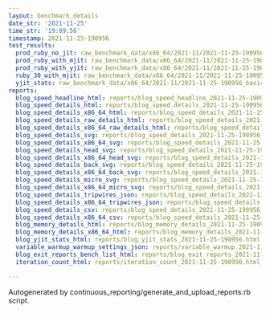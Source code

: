 ```yaml
---
layout: benchmark_details
date_str: '2021-11-25'
time_str: '19:09:56'
timestamp: 2021-11-25-190956
test_results:
  prod_ruby_no_jit: raw_benchmark_data/x86_64/2021-11/2021-11-25-190956_basic_benchmark_prod_ruby_no_jit.json
  prod_ruby_with_mjit: raw_benchmark_data/x86_64/2021-11/2021-11-25-190956_basic_benchmark_prod_ruby_with_mjit.json
  prod_ruby_with_yjit: raw_benchmark_data/x86_64/2021-11/2021-11-25-190956_basic_benchmark_prod_ruby_with_yjit.json
  ruby_30_with_mjit: raw_benchmark_data/x86_64/2021-11/2021-11-25-190956_basic_benchmark_ruby_30_with_mjit.json
  yjit_stats: raw_benchmark_data/x86_64/2021-11/2021-11-25-190956_basic_benchmark_yjit_stats.json
reports:
  blog_speed_headline_html: reports/blog_speed_headline_2021-11-25-190956.html
  blog_speed_details_html: reports/blog_speed_details_2021-11-25-190956.html
  blog_speed_details_x86_64_html: reports/blog_speed_details_2021-11-25-190956.x86_64.html
  blog_speed_details_raw_details_html: reports/blog_speed_details_2021-11-25-190956.raw_details.html
  blog_speed_details_x86_64_raw_details_html: reports/blog_speed_details_2021-11-25-190956.x86_64.raw_details.html
  blog_speed_details_svg: reports/blog_speed_details_2021-11-25-190956.svg
  blog_speed_details_x86_64_svg: reports/blog_speed_details_2021-11-25-190956.x86_64.svg
  blog_speed_details_head_svg: reports/blog_speed_details_2021-11-25-190956.head.svg
  blog_speed_details_x86_64_head_svg: reports/blog_speed_details_2021-11-25-190956.x86_64.head.svg
  blog_speed_details_back_svg: reports/blog_speed_details_2021-11-25-190956.back.svg
  blog_speed_details_x86_64_back_svg: reports/blog_speed_details_2021-11-25-190956.x86_64.back.svg
  blog_speed_details_micro_svg: reports/blog_speed_details_2021-11-25-190956.micro.svg
  blog_speed_details_x86_64_micro_svg: reports/blog_speed_details_2021-11-25-190956.x86_64.micro.svg
  blog_speed_details_tripwires_json: reports/blog_speed_details_2021-11-25-190956.tripwires.json
  blog_speed_details_x86_64_tripwires_json: reports/blog_speed_details_2021-11-25-190956.x86_64.tripwires.json
  blog_speed_details_csv: reports/blog_speed_details_2021-11-25-190956.csv
  blog_speed_details_x86_64_csv: reports/blog_speed_details_2021-11-25-190956.x86_64.csv
  blog_memory_details_html: reports/blog_memory_details_2021-11-25-190956.html
  blog_memory_details_x86_64_html: reports/blog_memory_details_2021-11-25-190956.x86_64.html
  blog_yjit_stats_html: reports/blog_yjit_stats_2021-11-25-190956.html
  variable_warmup_warmup_settings_json: reports/variable_warmup_2021-11-25-190956.warmup_settings.json
  blog_exit_reports_bench_list_html: reports/blog_exit_reports_2021-11-25-190956.bench_list.html
  iteration_count_html: reports/iteration_count_2021-11-25-190956.html

---
```

Autogenerated by continuous_reporting/generate_and_upload_reports.rb script.
